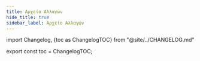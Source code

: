 ```yaml
---
title: Αρχείο Αλλαγών
hide_title: true
sidebar_label: Αρχείο Αλλαγών
---
```


import Changelog, {toc as ChangelogTOC} from "@site/../CHANGELOG.md"

<Changelog />

export const toc = ChangelogTOC;
